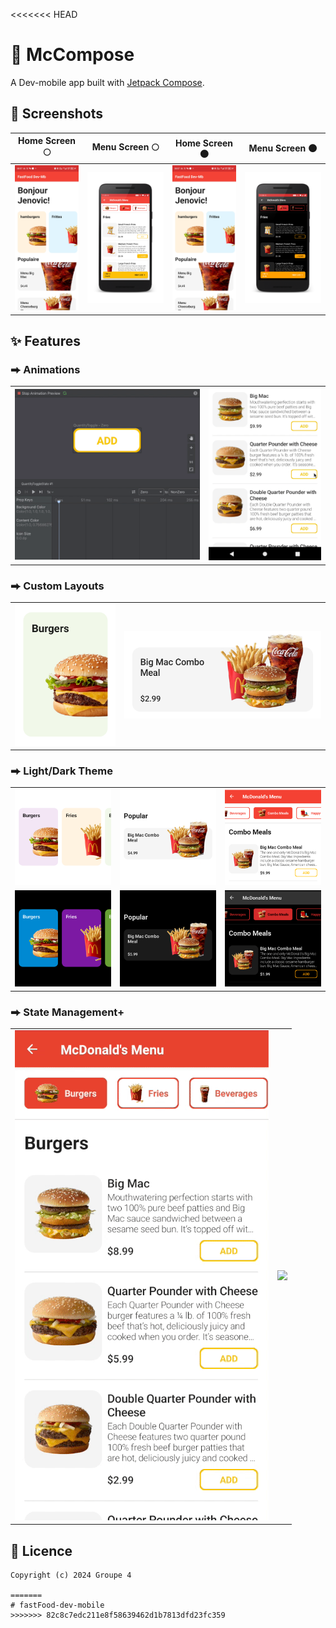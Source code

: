 <<<<<<< HEAD
# 🍔 McCompose

A Dev-mobile app built with [Jetpack Compose](https://developer.android.com/jetpack/compose).

## 📱 Screenshots

| Home Screen 🌕                    | Menu Screen 🌕                    | Home Screen 🌑 | Menu Screen 🌑                   |
|-----------------------------------|-----------------------------------| ---- |----------------------------------|
| ![](images/beta.jpg) | ![](images/menu-screen-light.png) | ![](images/beta.jpg) | ![](images/menu-screen-dark.png) |

## ✨ Features

### ⮕ Animations
|  |  |
| ---- | ---- |
| ![](images/quantity-toggle-animation-ide.gif) | ![](images/menu-screen-cart-button-animation.gif) |0000

### ⮕ Custom Layouts
|  |  |
| ---- | ---- |
| ![](images/spotlight-card-ui.png) | ![](images/menu-item-card-ui.png) |

### ⮕ Light/Dark Theme
|  |  |  |
| ---- | ---- | ---- |
| ![](images/light-theme-ui-1.png) | ![](images/light-theme-ui-2.png) | ![](images/light-theme-ui-3.png) |
| ![](images/dark-theme-ui-1.png) | ![](images/dark-theme-ui-2.png) | ![](images/dark-theme-ui-3.png) |

### ⮕ State Management+
|  |  |
| ---- | ---- |
| ![](images/menu-screen-state-management-1.gif) | ![](images/menu-screen-state-management-2.gif) |

## 📄 Licence
```
Copyright (c) 2024 Groupe 4

=======
# fastFood-dev-mobile
>>>>>>> 82c8c7edc211e8f58639462d1b7813dfd23fc359
